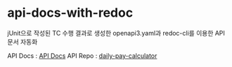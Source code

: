 # api-docs-with-redoc
jUnit으로 작성된 TC 수행 결과로 생성한 openapi3.yaml과 redoc-cli를 이용한 API 문서 자동화

API Docs : [API Docs](unknown-122.github.io/redoc/)
API Repo : [daily-pay-calculator](https://github.com/unknown-122/daily-pay-calculator)
